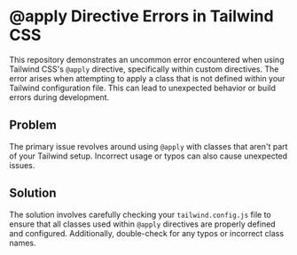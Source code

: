 # @apply Directive Errors in Tailwind CSS

This repository demonstrates an uncommon error encountered when using Tailwind CSS's `@apply` directive, specifically within custom directives. The error arises when attempting to apply a class that is not defined within your Tailwind configuration file. This can lead to unexpected behavior or build errors during development.

## Problem
The primary issue revolves around using `@apply` with classes that aren't part of your Tailwind setup.  Incorrect usage or typos can also cause unexpected issues.

## Solution
The solution involves carefully checking your `tailwind.config.js` file to ensure that all classes used within `@apply` directives are properly defined and configured. Additionally, double-check for any typos or incorrect class names.